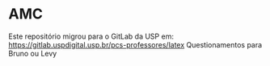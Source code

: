 # AMC
Este repositório migrou para o GitLab da USP em:
https://gitlab.uspdigital.usp.br/pcs-professores/latex
Questionamentos para Bruno ou Levy
